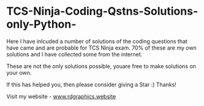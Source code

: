 # TCS-Ninja-Coding-Qstns-Solutions-only-Python-

Here I have inlcuded a number of solutions of the coding questions that have came and are probable for TCS Ninja exam. 70% of these are my own solutions and I have collected some from the internet. 

These are not the only solutions possible, youare free to make solutions on your own. 

If this has helped you, then please consider giving a Star :) Thanks!

Visit my website - www.rdgraphics.website
